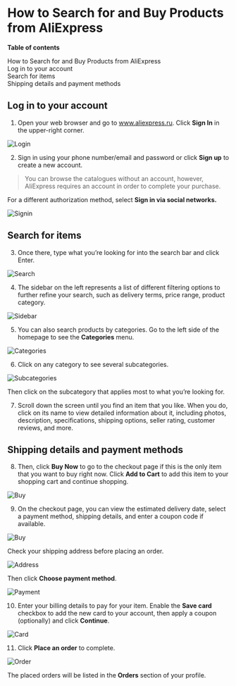 How to Search for and Buy Products from AliExpress
=============
**Table of contents**

How to Search for and Buy Products from AliExpress	
Log in to your account	
Search for items	
Shipping details and payment methods	


## Log in to your account

1.	Open your web browser and go to www.aliexpress.ru. Click **Sign In** in the upper-right corner.

![Login](pics2/login.png)
 
2.	Sign in using your phone number/email and password or click **Sign up** to create a new account.
> You can browse the catalogues without an account, however, AliExpress requires an account in order to complete your purchase.

For a different authorization method, select **Sign in via social networks.**

 ![Signin](pics2/signinvia.png)

## Search for items

3.	Once there, type what you’re looking for into the search bar and click Enter. 

![Search](pics2/searchbar.png)
 
4.	The sidebar on the left represents a list of different filtering options to further refine your search, such as delivery terms, price range, product category.

![Sidebar](pics2/sidebar) 

5.	You can also search products by categories. Go to the left side of the homepage to see the **Categories** menu.

![Categories](pics2/categories.png) 
 
6.	 Click on any category to see several subcategories. 

![Subcategories](pics2/subcategories.png) 
 
Then click on the subcategory that applies most to what you’re looking for.

7.	Scroll down the screen until you find an item that you like. When you do, click on its name to view detailed information about it, including photos, description, specifications, shipping options, seller rating, customer reviews, and more.

## Shipping details and payment methods

8.	Then, click **Buy Now** to go to the checkout page if this is the only item that you want to buy right now. Click **Add to Cart** to add this item to your shopping cart and continue shopping.
 
 ![Buy](pics2/Buynow1.png) 

9.	On the checkout page, you can view the estimated delivery date, select a payment method, shipping details, and enter a coupon code if available.

![Buy](pics2/Buynow1.png) 

Check your shipping address before placing an order. 

 ![Address](pics2/changeaddress.png) 
 
 Then click **Choose payment method**.  
 
  ![Payment](pics2/choosepay.png) 
 
10. Enter your billing details to pay for your item. Enable the **Save card** checkbox to add the new card to your account, then apply a coupon (optionally) and click **Continue**.
   
   ![Card](pics2/savecard.png) 
   
11.	Click **Place an order** to complete. 

 ![Order](pics2/placeanorder.png) 
 
The placed orders will be listed in the **Orders** section of your profile.
 

